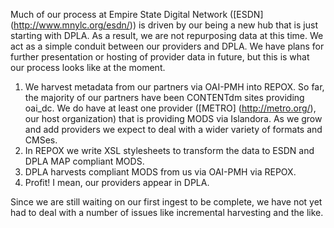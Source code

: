Much of our process at Empire State Digital Network ([ESDN] (http://www.mnylc.org/esdn/)) is driven by our
being a new hub that is just starting with DPLA. As a result, we are
not repurposing data at this time. We act as a simple conduit between
our providers and DPLA. We have plans for further presentation or
hosting of provider data in future, but this is what our process looks
like at the moment.

1. We harvest metadata from our partners via OAI-PMH into REPOX. So
   far, the majority of our partners have been CONTENTdm sites
   providing oai_dc. We do have at least one provider ([METRO] (http://metro.org/), our host
   organization) that is providing MODS via Islandora. As we grow and
   add providers we expect to deal with a wider variety of formats and
   CMSes.
2. In REPOX we write XSL stylesheets to transform the data to ESDN and
   DPLA MAP compliant MODS.
3. DPLA harvests compliant MODS from us via OAI-PMH via REPOX.
4. Profit! I mean, our providers appear in DPLA.

Since we are still waiting on our first ingest to be complete, we have
not yet had to deal with a number of issues like incremental
harvesting and the like.
